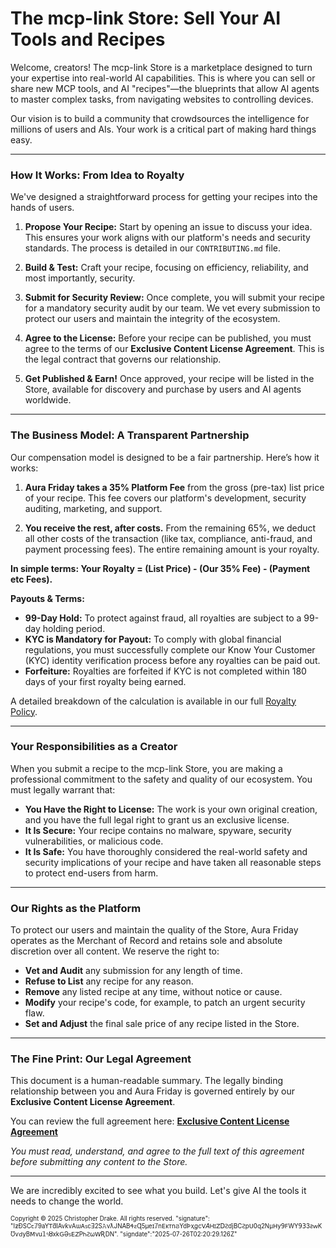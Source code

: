 # The mcp-link Store: Sell Your AI Tools and Recipes

Welcome, creators! The mcp-link Store is a marketplace designed to turn your expertise into real-world AI capabilities. This is where you can sell or share new MCP tools, and AI "recipes"—the blueprints that allow AI agents to master complex tasks, from navigating websites to controlling devices.

Our vision is to build a community that crowdsources the intelligence for millions of users and AIs. Your work is a critical part of making hard things easy.

---

### How It Works: From Idea to Royalty

We've designed a straightforward process for getting your recipes into the hands of users.

1.  **Propose Your Recipe:** Start by opening an issue to discuss your idea. This ensures your work aligns with our platform's needs and security standards. The process is detailed in our `CONTRIBUTING.md` file.

2.  **Build & Test:** Craft your recipe, focusing on efficiency, reliability, and most importantly, security.

3.  **Submit for Security Review:** Once complete, you will submit your recipe for a mandatory security audit by our team. We vet every submission to protect our users and maintain the integrity of the ecosystem.

4.  **Agree to the License:** Before your recipe can be published, you must agree to the terms of our **Exclusive Content License Agreement**. This is the legal contract that governs our relationship.

5.  **Get Published & Earn!** Once approved, your recipe will be listed in the Store, available for discovery and purchase by users and AI agents worldwide.

---

### The Business Model: A Transparent Partnership

Our compensation model is designed to be a fair partnership. Here’s how it works:

1.  **Aura Friday takes a 35% Platform Fee** from the gross (pre-tax) list price of your recipe. This fee covers our platform's development, security auditing, marketing, and support.

2.  **You receive the rest, after costs.** From the remaining 65%, we deduct all other costs of the transaction (like tax, compliance, anti-fraud, and payment processing fees). The entire remaining amount is your royalty.

**In simple terms: Your Royalty = (List Price) - (Our 35% Fee) - (Payment etc Fees).**

**Payouts & Terms:**
*   **99-Day Hold:** To protect against fraud, all royalties are subject to a 99-day holding period.
*   **KYC is Mandatory for Payout:** To comply with global financial regulations, you must successfully complete our Know Your Customer (KYC) identity verification process before any royalties can be paid out.
*   **Forfeiture:** Royalties are forfeited if KYC is not completed within 180 days of your first royalty being earned.

A detailed breakdown of the calculation is available in our full [Royalty Policy](ROYALTY_POLICY.md).

---

### Your Responsibilities as a Creator

When you submit a recipe to the mcp-link Store, you are making a professional commitment to the safety and quality of our ecosystem. You must legally warrant that:

*   **You Have the Right to License:** The work is your own original creation, and you have the full legal right to grant us an exclusive license.
*   **It Is Secure:** Your recipe contains no malware, spyware, security vulnerabilities, or malicious code.
*   **It Is Safe:** You have thoroughly considered the real-world safety and security implications of your recipe and have taken all reasonable steps to protect end-users from harm.

---

### Our Rights as the Platform

To protect our users and maintain the quality of the Store, Aura Friday operates as the Merchant of Record and retains sole and absolute discretion over all content. We reserve the right to:

*   **Vet and Audit** any submission for any length of time.
*   **Refuse to List** any recipe for any reason.
*   **Remove** any listed recipe at any time, without notice or cause.
*   **Modify** your recipe's code, for example, to patch an urgent security flaw.
*   **Set and Adjust** the final sale price of any recipe listed in the Store.

---

### The Fine Print: Our Legal Agreement

This document is a human-readable summary. The legally binding relationship between you and Aura Friday is governed entirely by our **Exclusive Content License Agreement**.

You can review the full agreement here: **[Exclusive Content License Agreement](EXCLUSIVE_CONTENT_LICENSE_AGREEMENT.md)**


*You must read, understand, and agree to the full text of this agreement before submitting any content to the Store.*

---

We are incredibly excited to see what you build. Let's give AI the tools it needs to change the world.

<small><sup>Copyright © 2025 Christopher Drake. All rights reserved. "signature": "ⅠƶÐЅСꞇ𝟟9aYꓔƌIAvƙvΑѡᎪꜱcƎ2S𝙰νƛJΝ𝖠ВᏎꙅɊ5µеɪ𝟟nⴹĸᴛnϨƳdÞҳցcꓦ𝘈ᎻɪꓜᗞꙄɗjBCꙄрꓴ𝟢ɋ2Νμꓧy𝟫ꓝWY𝟫𝟥3ƨԝKƱѵԁуBꓟνu𝟙৭ȢxkꓖƏꜱⴹꓜPᏂꙄωꓪƦⅮN". "signdate":"2025-07-26T02:20:29.126Z" </sup></small>